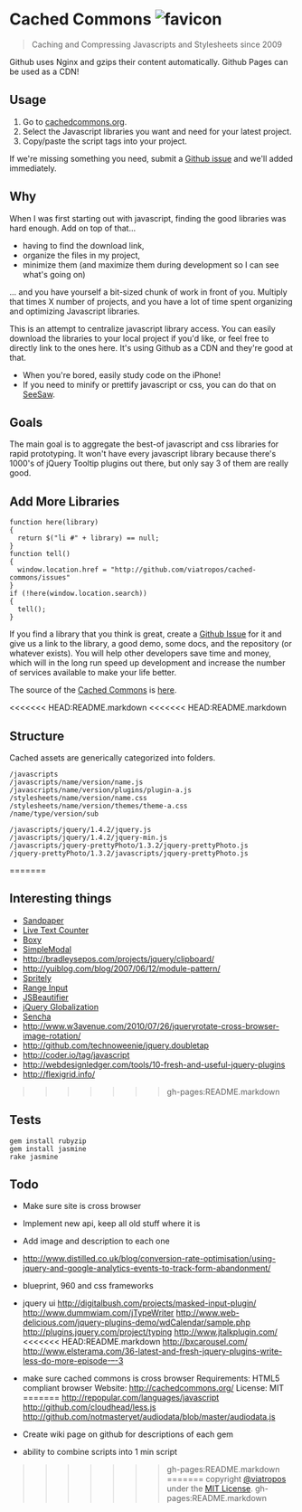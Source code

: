 # Cached Commons <img src="http://cachedcommons.org/images/cached-commons-favicon.png" alt="favicon"/>

> Caching and Compressing Javascripts and Stylesheets since 2009

Github uses Nginx and gzips their content automatically.  Github Pages can be used as a CDN!

## Usage

1. Go to [cachedcommons.org](http://cachedcommons.org/).
2. Select the Javascript libraries you want and need for your latest project.
3. Copy/paste the script tags into your project.

If we're missing something you need, submit a [Github issue](http://github.com/viatropos/cached-commons/issues) and we'll added immediately.

## Why

When I was first starting out with javascript, finding the good libraries was hard enough.  Add on top of that...

- having to find the download link,
- organize the files in my project,
- minimize them (and maximize them during development so I can see what's going on)

... and you have yourself a bit-sized chunk of work in front of you.  Multiply that times X number of projects, and you have a lot of time spent organizing and optimizing Javascript libraries.

This is an attempt to centralize javascript library access.  You can easily download the libraries to your local project if you'd like, or feel free to directly link to the ones here.  It's using Github as a CDN and they're good at that.

- When you're bored, easily study code on the iPhone!
- If you need to minify or prettify javascript or css, you can do that on [SeeSaw](http://meetseesaw.com).

## Goals

The main goal is to aggregate the best-of javascript and css libraries for rapid prototyping.  It won't have every javascript library because there's 1000's of jQuery Tooltip plugins out there, but only say 3 of them are really good.

## Add More Libraries

    function here(library)
    {
      return $("li #" + library) == null; 
    }
    function tell()
    { 
      window.location.href = "http://github.com/viatropos/cached-commons/issues" 
    }
    if (!here(window.location.search))
    { 
      tell(); 
    }

If you find a library that you think is great, create a [Github Issue](http://github.com/viatropos/cached-commons/issues) for it and give us a link to the library, a good demo, some docs, and the repository (or whatever exists).  You will help other developers save time and money, which will in the long run speed up development and increase the number of services available to make your life better.

The source of the [Cached Commons](http://cachedcommons.org) is [here](http://github.com/viatropos/cached-commons/tree/gh-pages).

<<<<<<< HEAD:README.markdown
<<<<<<< HEAD:README.markdown
## Structure

Cached assets are generically categorized into folders.

    /javascripts
    /javascripts/name/version/name.js
    /javascripts/name/version/plugins/plugin-a.js
    /stylesheets/name/version/name.css
    /stylesheets/name/version/themes/theme-a.css
    /name/type/version/sub
    
    /javascripts/jquery/1.4.2/jquery.js
    /javascripts/jquery/1.4.2/jquery-min.js
    /javascripts/jquery-prettyPhoto/1.3.2/jquery-prettyPhoto.js
    /jquery-prettyPhoto/1.3.2/javascripts/jquery-prettyPhoto.js
    
=======
## Interesting things

- [Sandpaper](http://www.useragentman.com/blog/2010/03/09/cross-browser-css-transforms-even-in-ie/)
- [Live Text Counter](http://youhack.me/2010/04/22/live-character-count-with-progress-bar-using-jquery/comment-page-1/)
- [Boxy](http://onehackoranother.com/projects/jquery/boxy/)
- [SimpleModal](http://www.ericmmartin.com/projects/simplemodal/)
- http://bradleysepos.com/projects/jquery/clipboard/
- http://yuiblog.com/blog/2007/06/12/module-pattern/
- [Spritely](http://www.spritely.net/)
- [Range Input](http://flowplayer.org/tools/demos/rangeinput/)
- [JSBeautifier](http://jsbeautifier.org/)
- [jQuery Globalization](http://github.com/nje/jquery-glob)
- [Sencha](http://www.sencha.com/)
- http://www.w3avenue.com/2010/07/26/jqueryrotate-cross-browser-image-rotation/
- http://github.com/technoweenie/jquery.doubletap
- http://coder.io/tag/javascript
- http://webdesignledger.com/tools/10-fresh-and-useful-jquery-plugins
- http://flexigrid.info/
>>>>>>> gh-pages:README.markdown

## Tests

    gem install rubyzip
    gem install jasmine
    rake jasmine

## Todo

- Make sure site is cross browser
- Implement new api, keep all old stuff where it is
- Add image and description to each one
- http://www.distilled.co.uk/blog/conversion-rate-optimisation/using-jquery-and-google-analytics-events-to-track-form-abandonment/
- blueprint, 960 and css frameworks
- jquery ui
http://digitalbush.com/projects/masked-input-plugin/
http://www.dummwiam.com/jTypeWriter
http://www.web-delicious.com/jquery-plugins-demo/wdCalendar/sample.php
http://plugins.jquery.com/project/typing
http://www.jtalkplugin.com/
<<<<<<< HEAD:README.markdown
http://bxcarousel.com/
http://www.elsterama.com/36-latest-and-fresh-jquery-plugins-write-less-do-more-episode-–-3
- make sure cached commons is cross browser
Requirements: HTML5 compliant browser
Website: http://cachedcommons.org/
License: MIT
=======
http://repopular.com/languages/javascript
http://github.com/cloudhead/less.js
http://github.com/notmasteryet/audiodata/blob/master/audiodata.js

- Create wiki page on github for descriptions of each gem
- ability to combine scripts into 1 min script
>>>>>>> gh-pages:README.markdown
=======
copyright [@viatropos](http://viatropos.com) under the [MIT License](/license).
>>>>>>> gh-pages:README.markdown
